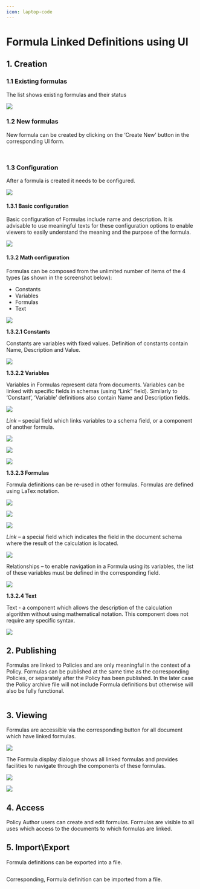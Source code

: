 ```yaml
---
icon: laptop-code
---
```


# Formula Linked Definitions using UI

## **1. Creation**

### **1.1 Existing formulas**

The list shows existing formulas and their status

![](<../../../../.gitbook/assets/0 (23).png>)

### **1.2 New formulas**

New formula can be created by clicking on the ‘Create New’ button in the corresponding UI form.

<figure><img src="../../../../.gitbook/assets/1 (25).png" alt=""><figcaption></figcaption></figure>

<figure><img src="../../../../.gitbook/assets/2 (27).png" alt=""><figcaption></figcaption></figure>

### **1.3 Configuration**

After a formula is created it needs to be configured.

![](<../../../../.gitbook/assets/3 (23).png>)

#### **1.3.1 Basic configuration**

Basic configuration of Formulas include name and description. It is advisable to use meaningful texts for these configuration options to enable viewers to easily understand the meaning and the purpose of the formula.

![](<../../../../.gitbook/assets/4 (21).png>)

#### **1.3.2 Math configuration**

Formulas can be composed from the unlimited number of items of the 4 types (as shown in the screenshot below):

* Constants
* Variables
* Formulas
* Text

![](<../../../../.gitbook/assets/5 (24).png>)

**1.3.2.1 Constants**

Constants are variables with fixed values. Definition of constants contain Name, Description and Value.

![](<../../../../.gitbook/assets/6 (23).png>)

**1.3.2.2 Variables**

Variables in Formulas represent data from documents. Variables can be linked with specific fields in schemas (using “Link” field). Similarly to ‘Constant’, ‘Variable’ definitions also contain Name and Description fields.

![](<../../../../.gitbook/assets/7 (23).png>)

_Link –_ special field which links variables to a schema field, or a component of another formula.

![](<../../../../.gitbook/assets/8 (23).png>)

![](<../../../../.gitbook/assets/9 (20).png>)

![](<../../../../.gitbook/assets/10 (21).png>)

**1.3.2.3 Formulas**

Formula definitions can be re-used in other formulas. Formulas are defined using LaTex notation.

![](<../../../../.gitbook/assets/11 (18).png>)

![](<../../../../.gitbook/assets/12 (16).png>)

![](<../../../../.gitbook/assets/13 (16).png>)

_Link_ – a special field which indicates the field in the document schema where the result of the calculation is located.

![](<../../../../.gitbook/assets/14 (13).png>)

Relationships – to enable navigation in a Formula using its variables, the list of these variables must be defined in the corresponding field.

![](<../../../../.gitbook/assets/15 (15).png>)

**1.3.2.4 Text**

Text - a component which allows the description of the calculation algorithm without using mathematical notation. This component does not require any specific syntax.

![](<../../../../.gitbook/assets/16 (14).png>)

## **2. Publishing**

Formulas are linked to Policies and are only meaningful in the context of a Policy. Formulas can be published at the same time as the corresponding Policies, or separately after the Policy has been published. In the later case the Policy archive file will not include Formula definitions but otherwise will also be fully functional.

<figure><img src="../../../../.gitbook/assets/17 (15).png" alt=""><figcaption></figcaption></figure>

## **3. Viewing**

Formulas are accessible via the corresponding button for all document which have linked formulas.

![](<../../../../.gitbook/assets/18 (13).png>)

The Formula display dialogue shows all linked formulas and provides facilities to navigate through the components of these formulas.

![](<../../../../.gitbook/assets/19 (11).png>)

![](<../../../../.gitbook/assets/20 (8).png>)

## **4. Access**

Policy Author users can create and edit formulas. Formulas are visible to all uses which access to the documents to which formulas are linked.

## **5. Import\Export**

Formula definitions can be exported into a file.

<figure><img src="../../../../.gitbook/assets/image (799).png" alt=""><figcaption></figcaption></figure>

Corresponding, Formula definition can be imported from a file.

<figure><img src="../../../../.gitbook/assets/image (800).png" alt=""><figcaption></figcaption></figure>
